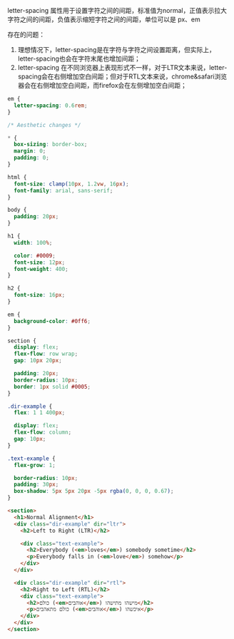 letter-spacing 属性用于设置字符之间的间距，标准值为normal，正值表示拉大字符之间的间距，负值表示缩短字符之间的间距，单位可以是 px、em


存在的问题：
1. 理想情况下，letter-spacing是在字符与字符之间设置距离，但实际上，letter-spacing也会在字符末尾也增加间距；
2. letter-spacing 在不同浏览器上表现形式不一样，对于LTR文本来说，letter-spacing会在右侧增加空白间距；但对于RTL文本来说，chrome&safari浏览器会在右侧增加空白间距，而firefox会在左侧增加空白间距；

```css
em {
  letter-spacing: 0.6rem;
}

/* Aesthetic changes */

* {
  box-sizing: border-box;
  margin: 0;
  padding: 0;
}

html {
  font-size: clamp(10px, 1.2vw, 16px);
  font-family: arial, sans-serif;
}

body {
  padding: 20px;
}

h1 {
  width: 100%;

  color: #0009;
  font-size: 12px;
  font-weight: 400;
}

h2 {
  font-size: 16px;
}

em {
  background-color: #0ff6;
}

section {
  display: flex;
  flex-flow: row wrap;
  gap: 10px 20px;

  padding: 20px;
  border-radius: 10px;
  border: 1px solid #0005;
}

.dir-example {
  flex: 1 1 400px;

  display: flex;
  flex-flow: column;
  gap: 10px;
}

.text-example {
  flex-grow: 1;

  border-radius: 10px;
  padding: 30px;
  box-shadow: 5px 5px 20px -5px rgba(0, 0, 0, 0.67);
}

```


```html
<section>
  <h1>Normal Alignment</h1>
  <div class="dir-example" dir="ltr">
    <h2>Left to Right (LTR)</h2>

    <div class="text-example">
      <h2>Everybody (<em>loves</em>) somebody sometime</h2>
      <p>Everybody falls in (<em>love</em>) somehow</p>
    </div>
  </div>

  <div class="dir-example" dir="rtl">
    <h2>Right to Left (RTL)</h2>
    <div class="text-example">
      <h2>כולם (<em>אוהבים</em>) מישהו מתישהו</h2>
      <p>כולם מתאהבים (<em>אוהבים</em>) איכשהו</p>
    </div>
  </div>
</section>
```

<!-- - chrome
![图片](../../../asset/Pastedimage20240731094756.png)

- firefox
![图片](../../../asset/Pastedimage20240731095716.png) -->